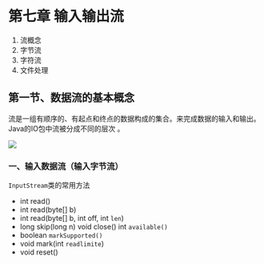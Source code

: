 # 第七章 输入输出流

1. 流概念
2. 字节流
3. 字符流
4. 文件处理

## 第一节、数据流的基本概念

流是一组有顺序的、有起点和终点的数据构成的集合。来完成数据的输入和输出。Java的IO包中流被分成不同的层次 。

![](F:\自考\Java语言程序设计（一）\img\2020-07-06_094236.jpg)

### 一、输入数据流（输入字节流）

`InputStream`类的常用方法

- int read()
- int read(byte[] b)
- int read(byte[] b, int off, int `len`)
- long skip(long n)  void close()    int `available()`
- boolean `markSupported()`
- void mark(int `readlimite`)
- void reset()

